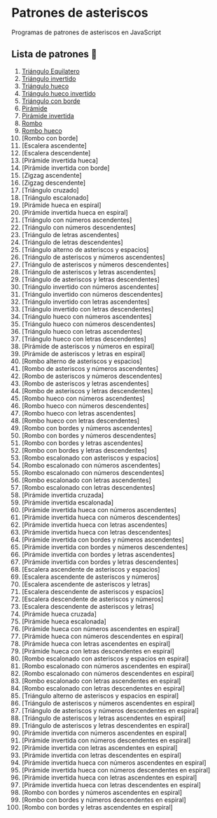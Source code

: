 # Patrones de asteriscos

Programas de patrones de asteriscos en JavaScript

## Lista de patrones 🥳

1. [Triángulo Equilatero](patrones/triangulo-equilatero.md)
2. [Triángulo invertido](patrones/triangulo-invertido.md)
3. [Triángulo hueco](patrones/triangulo-hueco.md)
4. [Triángulo hueco invertido](/patrones/triangulo-hueco-invertido.md)
5. [Triángulo con borde](/patrones/triangulo-con-borde.md)
6. [Pirámide](/patrones/piramide.md)
7. [Pirámide invertida](/patrones/piramide-invertida.md)
8. [Rombo](/patrones/rombo.md)
9. [Rombo hueco](/patrones/rombo-hueco.md)
10. [Rombo con borde]
11. [Escalera ascendente]
12. [Escalera descendente]
13. [Pirámide invertida hueca]
14. [Pirámide invertida con borde]
15. [Zigzag ascendente]
16. [Zigzag descendente]
17. [Triángulo cruzado]
18. [Triángulo escalonado]
19. [Pirámide hueca en espiral]
20. [Pirámide invertida hueca en espiral]
21. [Triángulo con números ascendentes]
22. [Triángulo con números descendentes]
23. [Triángulo de letras ascendentes]
24. [Triángulo de letras descendentes]
25. [Triángulo alterno de asteriscos y espacios]
26. [Triángulo de asteriscos y números ascendentes]
27. [Triángulo de asteriscos y números descendentes]
28. [Triángulo de asteriscos y letras ascendentes]
29. [Triángulo de asteriscos y letras descendentes]
30. [Triángulo invertido con números ascendentes]
31. [Triángulo invertido con números descendentes]
32. [Triángulo invertido con letras ascendentes]
33. [Triángulo invertido con letras descendentes]
34. [Triángulo hueco con números ascendentes]
35. [Triángulo hueco con números descendentes]
36. [Triángulo hueco con letras ascendentes]
37. [Triángulo hueco con letras descendentes]
38. [Pirámide de asteriscos y números en espiral]
39. [Pirámide de asteriscos y letras en espiral]
40. [Rombo alterno de asteriscos y espacios]
41. [Rombo de asteriscos y números ascendentes]
42. [Rombo de asteriscos y números descendentes]
43. [Rombo de asteriscos y letras ascendentes]
44. [Rombo de asteriscos y letras descendentes]
45. [Rombo hueco con números ascendentes]
46. [Rombo hueco con números descendentes]
47. [Rombo hueco con letras ascendentes]
48. [Rombo hueco con letras descendentes]
49. [Rombo con bordes y números ascendentes]
50. [Rombo con bordes y números descendentes]
51. [Rombo con bordes y letras ascendentes]
52. [Rombo con bordes y letras descendentes]
53. [Rombo escalonado con asteriscos y espacios]
54. [Rombo escalonado con números ascendentes]
55. [Rombo escalonado con números descendentes]
56. [Rombo escalonado con letras ascendentes]
57. [Rombo escalonado con letras descendentes]
58. [Pirámide invertida cruzada]
59. [Pirámide invertida escalonada]
60. [Pirámide invertida hueca con números ascendentes]
61. [Pirámide invertida hueca con números descendentes]
62. [Pirámide invertida hueca con letras ascendentes]
63. [Pirámide invertida hueca con letras descendentes]
64. [Pirámide invertida con bordes y números ascendentes]
65. [Pirámide invertida con bordes y números descendentes]
66. [Pirámide invertida con bordes y letras ascendentes]
67. [Pirámide invertida con bordes y letras descendentes]
68. [Escalera ascendente de asteriscos y espacios]
69. [Escalera ascendente de asteriscos y números]
70. [Escalera ascendente de asteriscos y letras]
71. [Escalera descendente de asteriscos y espacios]
72. [Escalera descendente de asteriscos y números]
73. [Escalera descendente de asteriscos y letras]
74. [Pirámide hueca cruzada]
75. [Pirámide hueca escalonada]
76. [Pirámide hueca con números ascendentes en espiral]
77. [Pirámide hueca con números descendentes en espiral]
78. [Pirámide hueca con letras ascendentes en espiral]
79. [Pirámide hueca con letras descendentes en espiral]
80. [Rombo escalonado con asteriscos y espacios en espiral]
81. [Rombo escalonado con números ascendentes en espiral]
82. [Rombo escalonado con números descendentes en espiral]
83. [Rombo escalonado con letras ascendentes en espiral]
84. [Rombo escalonado con letras descendentes en espiral]
85. [Triángulo alterno de asteriscos y espacios en espiral]
86. [Triángulo de asteriscos y números ascendentes en espiral]
87. [Triángulo de asteriscos y números descendentes en espiral]
88. [Triángulo de asteriscos y letras ascendentes en espiral]
89. [Triángulo de asteriscos y letras descendentes en espiral]
90. [Pirámide invertida con números ascendentes en espiral]
91. [Pirámide invertida con números descendentes en espiral]
92. [Pirámide invertida con letras ascendentes en espiral]
93. [Pirámide invertida con letras descendentes en espiral]
94. [Pirámide invertida hueca con números ascendentes en espiral]
95. [Pirámide invertida hueca con números descendentes en espiral]
96. [Pirámide invertida hueca con letras ascendentes en espiral]
97. [Pirámide invertida hueca con letras descendentes en espiral]
98. [Rombo con bordes y números ascendentes en espiral]
99. [Rombo con bordes y números descendentes en espiral]
100. [Rombo con bordes y letras ascendentes en espiral]
